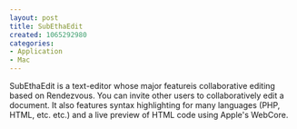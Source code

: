 ```yaml
--- 
layout: post
title: SubEthaEdit
created: 1065292980
categories: 
- Application
- Mac
---
```

SubEthaEdit is a text-editor whose major featureis collaborative editing based on Rendezvous. You can invite other users to collaboratively edit a document. It also features syntax highlighting for many languages (PHP, HTML, etc. etc.) and a live preview of HTML code using Apple's WebCore.
